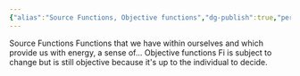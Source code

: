 ```yaml
---
{"alias":"Source Functions, Objective functions","dg-publish":true,"permalink":"/cards/depth-psychology-theory/introverted-cognitive-functions/","dgPassFrontmatter":true,"created":"2023-01-19T14:30:32.402+01:00","updated":"2023-01-19T14:37:00.990+01:00"}
---
```


Source Functions
Functions that we have within ourselves and which provide us with energy, a sense of... 
Objective functions
Fi is subject to change but is still objective because it's up to the individual to decide. 